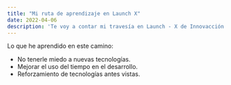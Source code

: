 ```yaml
---
title: "Mi ruta de aprendizaje en Launch X"
date: 2022-04-06
description: 'Te voy a contar mi travesía en Launch - X de Innovacción Virtual'
---
```


Lo que he aprendido en este camino:
- No tenerle miedo a nuevas tecnologías.
- Mejorar el uso del tiempo en el desarrollo.
- Reforzamiento de tecnologías antes vistas.
